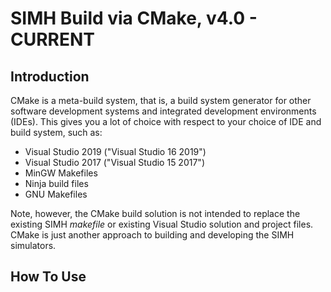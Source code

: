 # SIMH Build via CMake, v4.0 - CURRENT

## Introduction

CMake is a meta-build system, that is, a build system generator for other software development systems and
integrated development environments (IDEs). This gives you a lot of choice with respect to your choice of
IDE and build system, such as:

  * Visual Studio 2019 ("Visual Studio 16 2019")
  * Visual Studio 2017 ("Visual Studio 15 2017")
  * MinGW Makefiles
  * Ninja build files
  * GNU Makefiles

Note, however, the CMake build solution is not intended to replace the existing SIMH _makefile_ or existing
Visual Studio solution and project files. CMake is just another approach to building and developing the SIMH
simulators.

## How To Use
